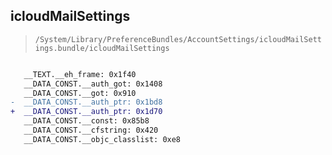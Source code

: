 ## icloudMailSettings

> `/System/Library/PreferenceBundles/AccountSettings/icloudMailSettings.bundle/icloudMailSettings`

```diff

   __TEXT.__eh_frame: 0x1f40
   __DATA_CONST.__auth_got: 0x1408
   __DATA_CONST.__got: 0x910
-  __DATA_CONST.__auth_ptr: 0x1bd8
+  __DATA_CONST.__auth_ptr: 0x1d70
   __DATA_CONST.__const: 0x85b8
   __DATA_CONST.__cfstring: 0x420
   __DATA_CONST.__objc_classlist: 0xe8

```
